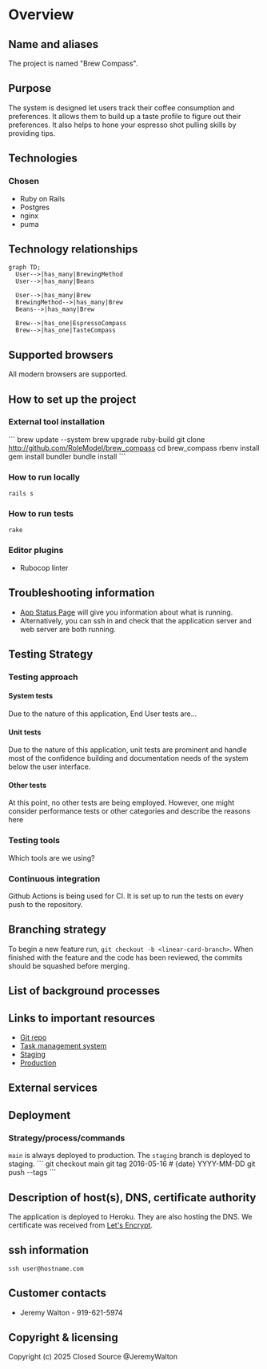 # Overview

## Name and aliases

The project is named "Brew Compass".

## Purpose

The system is designed let users track their coffee consumption and preferences. It allows them to build up a taste profile to figure out their preferences. It also helps to hone your espresso shot pulling skills by providing tips.

## Technologies

### Chosen

* Ruby on Rails
* Postgres
* nginx
* puma

## Technology relationships

```mermaid
graph TD;
  User-->|has_many|BrewingMethod
  User-->|has_many|Beans

  User-->|has_many|Brew
  BrewingMethod-->|has_many|Brew
  Beans-->|has_many|Brew

  Brew-->|has_one|EspressoCompass
  Brew-->|has_one|TasteCompass
```

## Supported browsers

All modern browsers are supported.

## How to set up the project

### External tool installation

\```
brew update --system
brew upgrade ruby-build
git clone http://github.com/RoleModel/brew_compass
cd brew_compass
rbenv install
gem install bundler
bundle install
\```

### How to run locally

`rails s`

### How to run tests

`rake`

### Editor plugins

* Rubocop linter

## Troubleshooting information

* [App Status Page](http://app.<applicationname>.com/_ping) will give you information about what is running.
* Alternatively, you can ssh in and check that the application server and web server are both running.

## Testing Strategy

### Testing approach

#### System tests

Due to the nature of this application, End User tests are...

#### Unit tests

Due to the nature of this application, unit tests are prominent and handle most of the confidence building and documentation needs of the system below the user interface.

#### Other tests

At this point, no other tests are being employed.
However, one might consider performance tests or other categories and describe the reasons here

### Testing tools

Which tools are we using?

### Continuous integration

Github Actions is being used for CI.  It is set up to run the tests on every push to the repository.

## Branching strategy

To begin a new feature run, `git checkout -b <linear-card-branch>`.
When finished with the feature and the code has been reviewed, the commits should be squashed before merging.

## List of background processes

## Links to important resources

* [Git repo](https://github.com/Jeremy-Walton/brew-compass)
* [Task management system](https://linear.app/brew-compass/team/BREW/all)
* [Staging](https://staging.brewcompass.coffee)
* [Production](https://www.brewcompass.coffee)

## External services

<!-- * [HoneyBadger](http://honeybadger.io)
* [Skylight](http://skylight.io)
* [SendGrid](http://sendgrid.com/RoleModel)
* [Heroku](http://herokuapp.com) -->

## Deployment

### Strategy/process/commands

`main` is always deployed to production. The `staging` branch is deployed to staging.
\```
git checkout main
git tag 2016-05-16 # {date} YYYY-MM-DD
git push --tags
\```

## Description of host(s), DNS, certificate authority

The application is deployed to Heroku. They are also hosting the DNS. We certificate was received from [Let's Encrypt](https://letsencrypt.org/).

## ssh information

`ssh user@hostname.com`

## Customer contacts

* Jeremy Walton - 919-621-5974

## Copyright & licensing

Copyright (c) 2025 Closed Source @JeremyWalton
